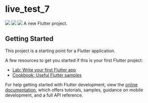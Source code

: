 # live_test_7
<img src="https://imgur.com/0b5std1.png">
<img src="https://imgur.com/3szZmOg.png">
<img src="https://imgur.com/i1GtitB.png">
A new Flutter project.

## Getting Started

This project is a starting point for a Flutter application.

A few resources to get you started if this is your first Flutter project:

- [Lab: Write your first Flutter app](https://docs.flutter.dev/get-started/codelab)
- [Cookbook: Useful Flutter samples](https://docs.flutter.dev/cookbook)

For help getting started with Flutter development, view the
[online documentation](https://docs.flutter.dev/), which offers tutorials,
samples, guidance on mobile development, and a full API reference.

